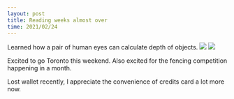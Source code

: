 ```yaml
---
layout: post
title: Reading weeks almost over
time: 2021/02/24
---
```


Learned how a pair of human eyes can calculate depth of objects.
<img src="{{site.baseurl}}/assets/Images/pair_eyes_views_depth.png">
<img src="{{site.baseurl}}/assets/Images/disparity_maps.png">

Excited to go Toronto this weekend. Also excited for the fencing competition happening in a month. 

Lost wallet recently, I appreciate the convenience of credits card a lot more now. 